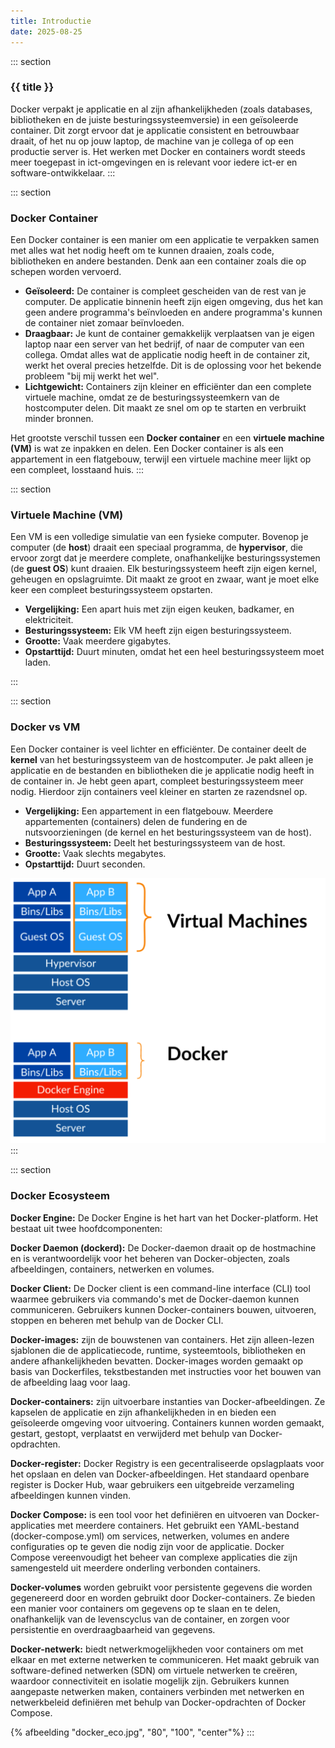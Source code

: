 ```yaml
---
title: Introductie
date: 2025-08-25
---
```


 ::: section
### {{ title }}
Docker verpakt je applicatie en al zijn afhankelijkheden (zoals databases, bibliotheken en de juiste besturingssysteemversie) in een geïsoleerde container. Dit zorgt ervoor dat je applicatie consistent en betrouwbaar draait, of het nu op jouw laptop, de machine van je collega of op een productie server is.
Het werken met Docker en containers wordt steeds meer toegepast in ict-omgevingen en is relevant voor iedere ict-er en software-ontwikkelaar.
:::

::: section
### Docker Container
Een Docker container is een manier om een applicatie te verpakken samen met alles wat het nodig heeft om te kunnen draaien, zoals code, bibliotheken en andere bestanden. Denk aan een container zoals die op schepen worden vervoerd.

* **Geïsoleerd:** De container is compleet gescheiden van de rest van je computer. De applicatie binnenin heeft zijn eigen omgeving, dus het kan geen andere programma's beïnvloeden en andere programma's kunnen de container niet zomaar beïnvloeden.
* **Draagbaar:** Je kunt de container gemakkelijk verplaatsen van je eigen laptop naar een server van het bedrijf, of naar de computer van een collega. Omdat alles wat de applicatie nodig heeft in de container zit, werkt het overal precies hetzelfde. Dit is de oplossing voor het bekende probleem "bij mij werkt het wel".
* **Lichtgewicht:** Containers zijn kleiner en efficiënter dan een complete virtuele machine, omdat ze de besturingssysteemkern van de hostcomputer delen. Dit maakt ze snel om op te starten en verbruikt minder bronnen.


Het grootste verschil tussen een **Docker container** en een **virtuele machine (VM)** is wat ze inpakken en delen. Een Docker container is als een appartement in een flatgebouw, terwijl een virtuele machine meer lijkt op een compleet, losstaand huis.
:::

::: section
### Virtuele Machine (VM)
Een VM is een volledige simulatie van een fysieke computer. Bovenop je computer (de **host**) draait een speciaal programma, de **hypervisor**, die ervoor zorgt dat je meerdere complete, onafhankelijke besturingssystemen (de **guest OS**) kunt draaien. Elk besturingssysteem heeft zijn eigen kernel, geheugen en opslagruimte. Dit maakt ze groot en zwaar, want je moet elke keer een compleet besturingssysteem opstarten.

* **Vergelijking:** Een apart huis met zijn eigen keuken, badkamer, en elektriciteit.
* **Besturingssysteem:** Elk VM heeft zijn eigen besturingssysteem.
* **Grootte:** Vaak meerdere gigabytes.
* **Opstarttijd:** Duurt minuten, omdat het een heel besturingssysteem moet laden.

:::

::: section
### Docker vs VM
Een Docker container is veel lichter en efficiënter. De container deelt de **kernel** van het besturingssysteem van de hostcomputer. Je pakt alleen je applicatie en de bestanden en bibliotheken die je applicatie nodig heeft in de container in. Je hebt geen apart, compleet besturingssysteem meer nodig. Hierdoor zijn containers veel kleiner en starten ze razendsnel op.

* **Vergelijking:** Een appartement in een flatgebouw. Meerdere appartementen (containers) delen de fundering en de nutsvoorzieningen (de kernel en het besturingssysteem van de host).
* **Besturingssysteem:** Deelt het besturingssysteem van de host.
* **Grootte:** Vaak slechts megabytes.
* **Opstarttijd:** Duurt seconden.


<img src="/_assets/vm_docker.png" eleventy:widths="400" alt="vm_doker afbeelding">
:::

::: section
### Docker Ecosysteem

**Docker Engine:** De Docker Engine is het hart van het Docker-platform. Het bestaat uit twee hoofdcomponenten:

**Docker Daemon (dockerd):** De Docker-daemon draait op de hostmachine en is verantwoordelijk voor het beheren van Docker-objecten, zoals afbeeldingen, containers, netwerken en volumes.

**Docker Client:** De Docker client is een command-line interface (CLI) tool waarmee gebruikers via commando's met de Docker-daemon kunnen communiceren. Gebruikers kunnen Docker-containers bouwen, uitvoeren, stoppen en beheren met behulp van de Docker CLI.


**Docker-images:** zijn de bouwstenen van containers. Het zijn alleen-lezen sjablonen die de applicatiecode, runtime, systeemtools, bibliotheken en andere afhankelijkheden bevatten. Docker-images worden gemaakt op basis van Dockerfiles, tekstbestanden met instructies voor het bouwen van de afbeelding laag voor laag.

**Docker-containers:** zijn uitvoerbare instanties van Docker-afbeeldingen. Ze kapselen de applicatie en zijn afhankelijkheden in en bieden een geïsoleerde omgeving voor uitvoering. Containers kunnen worden gemaakt, gestart, gestopt, verplaatst en verwijderd met behulp van Docker-opdrachten.

**Docker-register:** Docker Registry is een gecentraliseerde opslagplaats voor het opslaan en delen van Docker-afbeeldingen. Het standaard openbare register is Docker Hub, waar gebruikers een uitgebreide verzameling afbeeldingen kunnen vinden.


**Docker Compose:** is een tool voor het definiëren en uitvoeren van Docker-applicaties met meerdere containers. Het gebruikt een YAML-bestand (docker-compose.yml) om services, netwerken, volumes en andere configuraties op te geven die nodig zijn voor de applicatie. Docker Compose vereenvoudigt het beheer van complexe applicaties die zijn samengesteld uit meerdere onderling verbonden containers.


**Docker-volumes** worden gebruikt voor persistente gegevens die worden gegenereerd door en worden gebruikt door Docker-containers. Ze bieden een manier voor containers om gegevens op te slaan en te delen, onafhankelijk van de levenscyclus van de container, en zorgen voor persistentie en overdraagbaarheid van gegevens.


**Docker-netwerk:** biedt netwerkmogelijkheden voor containers om met elkaar en met externe netwerken te communiceren. Het maakt gebruik van software-defined netwerken (SDN) om virtuele netwerken te creëren, waardoor connectiviteit en isolatie mogelijk zijn. Gebruikers kunnen aangepaste netwerken maken, containers verbinden met netwerken en netwerkbeleid definiëren met behulp van Docker-opdrachten of Docker Compose.

{% afbeelding "docker_eco.jpg", "80", "100", "center"%}
:::


